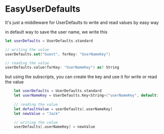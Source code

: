 # EasyUserDefaults
It's just a middleware for UserDefaults to write and read values by easy way

in default way to save the user name, we write this 
```Swift
let userDefaults = UserDefaults.standard

// writing the value
userDefaults.set("Guest", forKey: "UserNameKey")

// reading the value
userDefaults.value(forKey: "UserNameKey") as? String
````

but using the subscripts, you can create the key and use it for write or read the value
````Swift
	let userDefaults = UserDefaults.standard
	let userNameKey = UserDefaults.Key<String>("userNameKey", default: "Guest")
	
	// reading the value 
	let defaultValue = userDefaults[.userNameKey]
	let newValue = "Jack"

	// writing the value
	userDefaults[.userNameKey] = newValue

````
